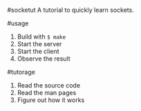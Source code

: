 #socketut
A tutorial to quickly learn sockets.

#usage
1. Build with `$ make`
2. Start the server
3. Start the client
4. Observe the result

#tutorage
1. Read the source code
2. Read the man pages
3. Figure out how it works

